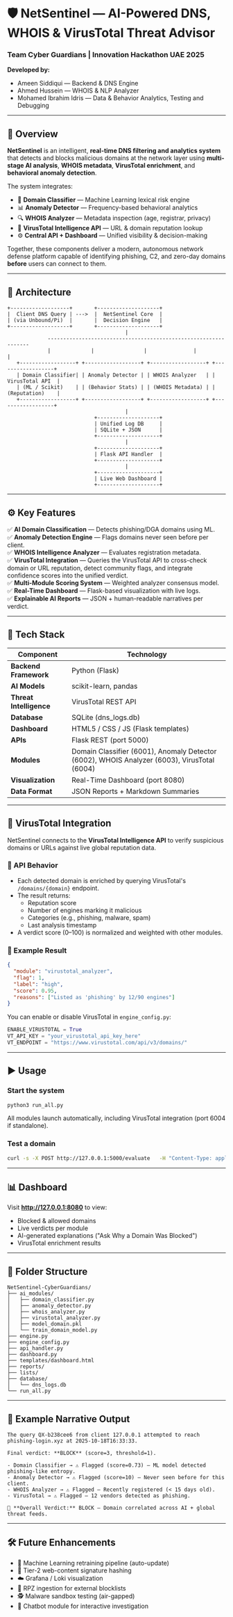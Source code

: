 # 🛡️ NetSentinel — AI-Powered DNS, WHOIS & VirusTotal Threat Advisor

### Team Cyber Guardians | Innovation Hackathon UAE 2025  
**Developed by:**  
- Ameen Siddiqui — Backend & DNS Engine  
- Ahmed Hussein — WHOIS & NLP Analyzer  
- Mohamed Ibrahim Idris — Data & Behavior Analytics, Testing and Debugging

---

## 🚀 Overview

**NetSentinel** is an intelligent, **real-time DNS filtering and analytics system** that detects and blocks malicious domains at the network layer using **multi-stage AI analysis**, **WHOIS metadata**, **VirusTotal enrichment**, and **behavioral anomaly detection**.  

The system integrates:
- 🧠 **Domain Classifier** — Machine Learning lexical risk engine  
- 📊 **Anomaly Detector** — Frequency-based behavioral analytics  
- 🔍 **WHOIS Analyzer** — Metadata inspection (age, registrar, privacy)  
- 🧬 **VirusTotal Intelligence API** — URL & domain reputation lookup  
- ⚙️ **Central API + Dashboard** — Unified visibility & decision-making  

Together, these components deliver a modern, autonomous network defense platform capable of identifying phishing, C2, and zero-day domains **before** users can connect to them.

---

## 🧩 Architecture

```
+-------------------+       +--------------------+
|  Client DNS Query | --->  |  NetSentinel Core  |
| (via Unbound/Pi)  |       |  Decision Engine   |
+-------------------+       +--------------------+
                                      |
             ----------------------------------------------------------------
             |             |                |               |               |
   +------------------+ +------------------+ +------------------+ +------------------+
   | Domain Classifier| | Anomaly Detector | | WHOIS Analyzer   | | VirusTotal API  |
   | (ML / Scikit)    | | (Behavior Stats) | | (WHOIS Metadata) | | (Reputation)    |
   +------------------+ +------------------+ +------------------+ +------------------+
                                      |
                            +--------------------+
                            | Unified Log DB     |
                            | SQLite + JSON      |
                            +--------------------+
                                      |
                            +--------------------+
                            | Flask API Handler  |
                            +--------------------+
                                      |
                            +--------------------+
                            | Live Web Dashboard |
                            +--------------------+
```

---

## ⚙️ Key Features

✅ **AI Domain Classification** — Detects phishing/DGA domains using ML.  
✅ **Anomaly Detection Engine** — Flags domains never seen before per client.  
✅ **WHOIS Intelligence Analyzer** — Evaluates registration metadata.  
✅ **VirusTotal Integration** — Queries the VirusTotal API to cross-check domain or URL reputation, detect community flags, and integrate confidence scores into the unified verdict.  
✅ **Multi-Module Scoring System** — Weighted analyzer consensus model.  
✅ **Real-Time Dashboard** — Flask-based visualization with live logs.  
✅ **Explainable AI Reports** — JSON + human-readable narratives per verdict.  

---

## 🧠 Tech Stack

| Component | Technology |
|------------|-------------|
| **Backend Framework** | Python (Flask) |
| **AI Models** | scikit-learn, pandas |
| **Threat Intelligence** | VirusTotal REST API |
| **Database** | SQLite (dns_logs.db) |
| **Dashboard** | HTML5 / CSS / JS (Flask templates) |
| **APIs** | Flask REST (port 5000) |
| **Modules** | Domain Classifier (6001), Anomaly Detector (6002), WHOIS Analyzer (6003), VirusTotal (6004) |
| **Visualization** | Real-Time Dashboard (port 8080) |
| **Data Format** | JSON Reports + Markdown Summaries |

---

## 🧬 VirusTotal Integration

NetSentinel connects to the **VirusTotal Intelligence API** to verify suspicious domains or URLs against live global reputation data.  

### 🔗 API Behavior
- Each detected domain is enriched by querying VirusTotal's `/domains/{domain}` endpoint.  
- The result returns:  
  - Reputation score  
  - Number of engines marking it malicious  
  - Categories (e.g., phishing, malware, spam)  
  - Last analysis timestamp  
- A verdict score (0–100) is normalized and weighted with other modules.

### 🧰 Example Result
```json
{
  "module": "virustotal_analyzer",
  "flag": 1,
  "label": "high",
  "score": 0.95,
  "reasons": ["Listed as 'phishing' by 12/90 engines"]
}
```

You can enable or disable VirusTotal in `engine_config.py`:
```python
ENABLE_VIRUSTOTAL = True
VT_API_KEY = "your_virustotal_api_key_here"
VT_ENDPOINT = "https://www.virustotal.com/api/v3/domains/"
```

---

## ▶️ Usage

### Start the system
```bash
python3 run_all.py
```
All modules launch automatically, including VirusTotal integration (port 6004 if standalone).

### Test a domain
```bash
curl -s -X POST http://127.0.0.1:5000/evaluate   -H "Content-Type: application/json"   -d '{"domain": "example.com"}' | jq
```

---

## 📊 Dashboard

Visit **http://127.0.0.1:8080** to view:
- Blocked & allowed domains  
- Live verdicts per module  
- AI-generated explanations ("Ask Why a Domain Was Blocked")  
- VirusTotal enrichment results  

---

## 📁 Folder Structure

```
NetSentinel-CyberGuardians/
├── ai_modules/
│   ├── domain_classifier.py
│   ├── anomaly_detector.py
│   ├── whois_analyzer.py
│   ├── virustotal_analyzer.py
│   ├── model_domain.pkl
│   └── train_domain_model.py
├── engine.py
├── engine_config.py
├── api_handler.py
├── dashboard.py
├── templates/dashboard.html
├── reports/
├── lists/
├── database/
│   └── dns_logs.db
└── run_all.py
```

---

## 🧾 Example Narrative Output

```
The query QX-b238cee6 from client 127.0.0.1 attempted to reach phishing-login.xyz at 2025-10-18T16:33:33.

Final verdict: **BLOCK** (score=3, threshold=1).

- Domain Classifier → ⚠️ Flagged (score=0.73) — ML model detected phishing-like entropy.
- Anomaly Detector → ⚠️ Flagged (score=10) — Never seen before for this client.
- WHOIS Analyzer → ⚠️ Flagged — Recently registered (< 15 days old).
- VirusTotal → ⚠️ Flagged — 12 vendors detected as phishing.

🧾 **Overall Verdict:** BLOCK — Domain correlated across AI + global threat feeds.
```

---

## 🛠️ Future Enhancements

- 🧠 Machine Learning retraining pipeline (auto-update)
- 🔬 Tier-2 web-content signature hashing
- ☁️ Grafana / Loki visualization
- 🧱 RPZ ingestion for external blocklists
- 🕵️ Malware sandbox testing (air-gapped)
- 🤖 Chatbot module for interactive investigation
